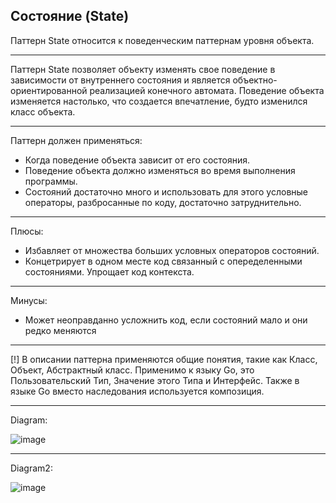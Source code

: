 ## Состояние (State)

Паттерн State относится к поведенческим паттернам уровня объекта.

----------------------------------------------------------------------
Паттерн State позволяет объекту изменять свое поведение в зависимости от внутреннего состояния и является объектно-ориентированной реализацией конечного автомата. Поведение объекта изменяется настолько, что создается впечатление, будто изменился класс объекта.

----------------------------------------------------------------------
Паттерн должен применяться:

- Когда поведение объекта зависит от его состояния.
- Поведение объекта должно изменяться во время выполнения программы.
- Состояний достаточно много и использовать для этого условные операторы, разбросанные по коду, достаточно затруднительно.

----------------------------------------------------------------------

Плюсы:
+ Избавляет от множества больших условных операторов состояний.
+ Концетрирует в одном месте код связанный с опеределенными состояниями. Упрощает код контекста.

----------------------------------------------------------------------
Минусы:
+ Может неоправданно усложнить код, если состояний мало и они редко меняются

----------------------------------------------------------------------
[!] В описании паттерна применяются общие понятия, такие как Класс, Объект, Абстрактный класс. Применимо к языку Go, это Пользовательский Тип, Значение этого Типа и Интерфейс. Также в языке Go вместо наследования используется композиция.

----------------------------------------------------------------------
Diagram:

![image](https://user-images.githubusercontent.com/65400970/181828484-8b65feef-f42b-4f7b-a0eb-86955660719b.png)

----------------------------------------------------------------------
Diagram2: 

![image](https://user-images.githubusercontent.com/65400970/181830329-cefc02ff-9c8c-411e-9b8a-0ff992dc90a6.png)